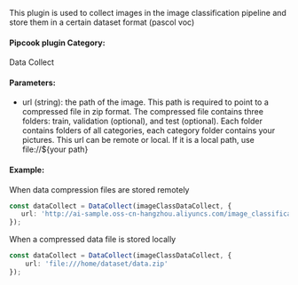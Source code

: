 This plugin is used to collect images in the image classification pipeline and store them in a certain dataset format (pascol voc)

<a name="klNlr"></a>
#### Pipcook plugin Category:
Data Collect

<a name="xzxwP"></a>
#### Parameters:

- url (string): the path of the image. This path is required to point to a compressed file in zip format. The compressed file contains three folders: train, validation (optional), and test (optional). Each folder contains folders of all categories, each category folder contains your pictures. This url can be remote or local. If it is a local path, use file://${your path}
<a name="2e1Vr"></a>
#### Example:
When data compression files are stored remotely
```typescript
const dataCollect = DataCollect(imageClassDataCollect, {
   url: 'http://ai-sample.oss-cn-hangzhou.aliyuncs.com/image_classification/datasets/eCommerceImageClassification.zip'
});
```

When a compressed data file is stored locally

```typescript
const dataCollect = DataCollect(imageClassDataCollect, {
    url: 'file:///home/dataset/data.zip'
});
```

